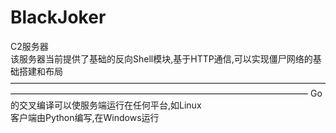 # BlackJoker  
C2服务器  
该服务器当前提供了基础的反向Shell模块,基于HTTP通信,可以实现僵尸网络的基础搭建和布局    
——————————————————————————————————————————————————————————————————————
Go的交叉编译可以使服务端运行在任何平台,如Linux  
客户端由Python编写,在Windows运行
